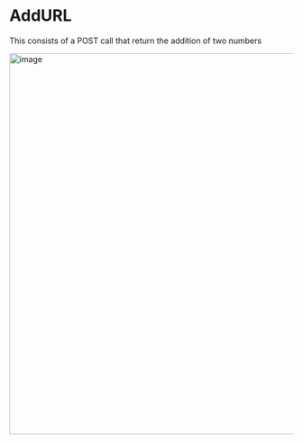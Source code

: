 # AddURL
This consists of a POST call that return the addition of two numbers

<img width="677" alt="image" src="https://github.com/DT1003/AddURL/assets/107647638/f31dd3fd-de58-4651-8b6e-16ae1221907f">
